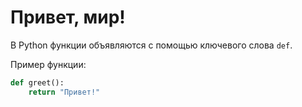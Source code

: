 # Привет, мир!

В Python функции объявляются с помощью ключевого слова `def`.

Пример функции:
```python
def greet():
    return "Привет!"
